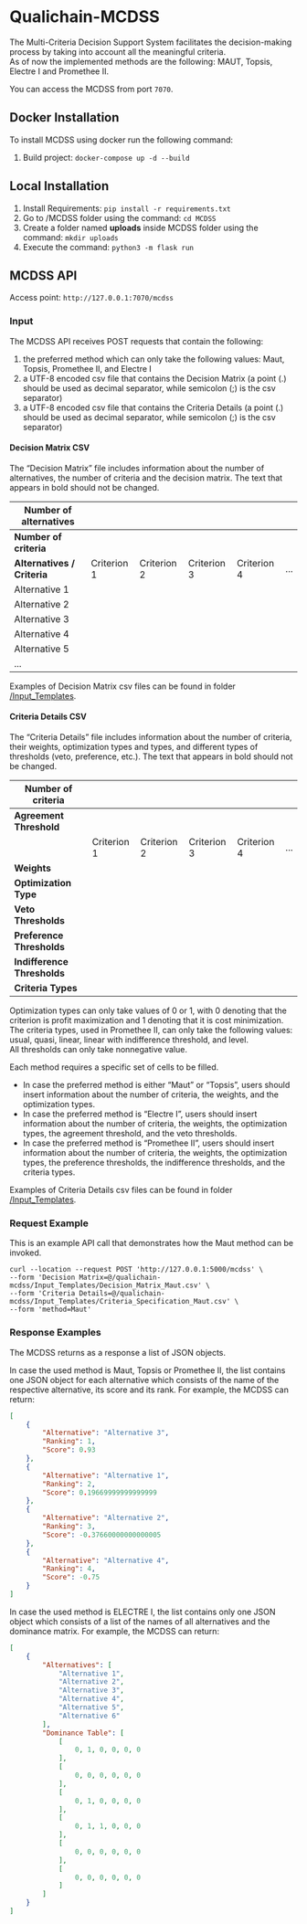 # Qualichain-MCDSS

The Multi-Criteria Decision Support System facilitates the decision-making process by taking into account all the meaningful criteria.  
As of now the implemented methods are the following: MAUT, Topsis, Electre I and Promethee II.

You can access the MCDSS from port `7070`.

## Docker Installation

To install MCDSS using docker run the following command:

1. Build project: `docker-compose up -d --build`

## Local Installation

1. Install Requirements: `pip install -r requirements.txt`
2. Go to /MCDSS folder using the command: `cd MCDSS`
3. Create a folder named **uploads** inside MCDSS folder using the command: `mkdir uploads`
3. Execute the command: `python3 -m flask run`

## MCDSS API

Access point: `http://127.0.0.1:7070/mcdss`

### Input

The MCDSS API receives POST requests that contain the following:
1.	the preferred method which can only take the following values: Maut, Topsis, Promethee II, and Electre I
2.	a UTF-8 encoded csv file that contains the Decision Matrix (a point (.) should be used as decimal separator, while semicolon (;) is the csv separator)
3.	a UTF-8 encoded csv file that contains the Criteria Details (a point (.) should be used as decimal separator, while semicolon (;) is the csv separator)

#### Decision Matrix CSV

The “Decision Matrix” file includes information about the number of alternatives, the number of criteria and the decision matrix.
The text that appears in bold should not be changed.

|**Number of alternatives**||||||
|----|----|----|----|----|----|
|**Number of criteria**||||||
|**Alternatives / Criteria**|Criterion 1|Criterion 2|Criterion 3|Criterion 4|...|
|Alternative 1||||||
|Alternative 2||||||
|Alternative 3||||||
|Alternative 4||||||
|Alternative 5||||||
|...||||||

Examples of Decision Matrix csv files can be found in folder [/Input_Templates](https://gitlab.epu.ntua.gr/qualichain/qualichain-mcdss/-/tree/master/Input_Templates).

#### Criteria Details CSV

The “Criteria Details” file includes information about the number of criteria, their weights, optimization types and types, and different types of thresholds (veto, preference, etc.).
The text that appears in bold should not be changed.

|**Number of criteria**||||||
|----|----|----|----|----|----|
|**Agreement Threshold**||||||
||Criterion 1|Criterion 2|Criterion 3|Criterion 4|...|
|**Weights**||||||
|**Optimization Type**||||||
|**Veto Thresholds**||||||
|**Preference Thresholds**||||||
|**Indifference Thresholds**||||||
|**Criteria Types**||||||

Optimization types can only take values of 0 or 1, with 0 denoting that the criterion is profit maximization and 1 denoting that it is cost minimization.  
The criteria types, used in Promethee II, can only take the following values: usual, quasi, linear, linear with indifference threshold, and level.  
All thresholds can only take nonnegative value.

Each method requires a specific set of cells to be filled.
*	In case the preferred method is either “Maut” or “Topsis”, users should insert information about the number of criteria, the weights, and the optimization types.
*	In case the preferred method is “Electre I”, users should insert information about the number of criteria, the weights, the optimization types, the agreement threshold, and the veto thresholds.
*	In case the preferred method is “Promethee II”, users should insert information about the number of criteria, the weights, the optimization types, the preference thresholds, the indifference thresholds, and the criteria types.

Examples of Criteria Details csv files can be found in folder [/Input_Templates](https://gitlab.epu.ntua.gr/qualichain/qualichain-mcdss/-/tree/master/Input_Templates).

### Request Example

This is an example API call that demonstrates how the Maut method can be invoked.

```curl
curl --location --request POST 'http://127.0.0.1:5000/mcdss' \
--form 'Decision Matrix=@/qualichain-mcdss/Input_Templates/Decision_Matrix_Maut.csv' \
--form 'Criteria Details=@/qualichain-mcdss/Input_Templates/Criteria_Specification_Maut.csv' \
--form 'method=Maut'
```

### Response Examples

The MCDSS returns as a response a list of JSON objects.

In case the used method is Maut, Topsis or Promethee II, the list contains one JSON object for each alternative which consists of the name of the respective
alternative, its score and its rank. For example, the MCDSS can return:

```json
[
    {
        "Alternative": "Alternative 3",
        "Ranking": 1,
        "Score": 0.93
    },
    {
        "Alternative": "Alternative 1",
        "Ranking": 2,
        "Score": 0.19669999999999999
    },
    {
        "Alternative": "Alternative 2",
        "Ranking": 3,
        "Score": -0.37660000000000005
    },
    {
        "Alternative": "Alternative 4",
        "Ranking": 4,
        "Score": -0.75
    }
]
```

In case the used method is ELECTRE I, the list contains only one JSON object which consists of a list of the names of all alternatives and the dominance matrix.
For example, the MCDSS can return:

```json
[
    {
        "Alternatives": [
            "Alternative 1",
            "Alternative 2",
            "Alternative 3",
            "Alternative 4",
            "Alternative 5",
            "Alternative 6"
        ],
        "Dominance Table": [
            [
                0, 1, 0, 0, 0, 0
            ],
            [
                0, 0, 0, 0, 0, 0
            ],
            [
                0, 1, 0, 0, 0, 0
            ],
            [
                0, 1, 1, 0, 0, 0
            ],
            [
                0, 0, 0, 0, 0, 0
            ],
            [
                0, 0, 0, 0, 0, 0
            ]
        ]
    }
]
```
